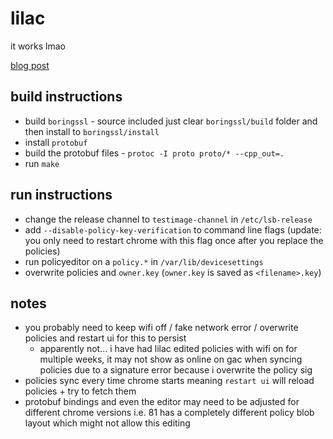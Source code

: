 # lilac
it works lmao

[blog post](https://www.r58playz.ml/post/lilac-the-device-policy-story)

## build instructions
 - build `boringssl` - source included just clear `boringssl/build` folder and then install to `boringssl/install`
 - install `protobuf`
 - build the protobuf files - `protoc -I proto proto/* --cpp_out=.`
 - run `make`

## run instructions
 - change the release channel to `testimage-channel` in `/etc/lsb-release`
 - add `--disable-policy-key-verification` to command line flags (update: you only need to restart chrome with this flag once after you replace the policies)
 - run policyeditor on a `policy.*` in `/var/lib/devicesettings`
 - overwrite policies and `owner.key` (`owner.key` is saved as `<filename>.key`)
 
## notes
 - you probably need to keep wifi off / fake network error / overwrite policies and restart ui for this to persist
   - apparently not... i have had lilac edited policies with wifi on for multiple weeks, it may not show as online on gac when syncing policies due to a signature error because i overwrite the policy sig
 - policies sync every time chrome starts meaning `restart ui` will reload policies + try to fetch them
 - protobuf bindings and even the editor may need to be adjusted for different chrome versions i.e. 81 has a completely different policy blob layout which might not allow this editing
